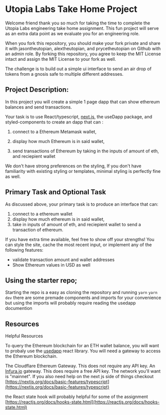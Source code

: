 # Utopia Labs Take Home Project

Welcome friend thank you so much for taking the time to complete the Utopia Labs engineering take home assignment. This fun project will serve as an extra data point as we evaluate you for an engineering role.

When you fork this repository, you should make your fork private and share it with jasontheutopian, alextheutopian, and prycetheutopian on Github with an admin role. By forking this repository, you agree to keep the MIT License intact and assign the MIT License to your fork as well.

The challenge is to build out a simple ui interface to send an air drop of tokens from a gnosis safe to multiple different addresses.

## Project Description:

In this project you will create a simple 1 page dapp that can show ethereum balances and send transactions. 

Your task is to use React/typescript, [next.js](https://nextjs.org/docs/basic-features/typescript), the useDapp package, and styled-components to create an dapp that can :

1. connect to a Ethereum Metamask wallet,

2. display how much Ethereum is in said wallet, 

3. send transactions of Ethereum by taking in the inputs of amount of eth, and reciepient wallet 

We don't have strong preferences on the styling, If you don't have familiarity with existing styling or templates, minimal styling is perfectly fine as well.

## Primary Task and Optional Task

As discussed above, your primary task is to produce an interface that can:

1. connect to a ethereum wallet
2. display how much ethereum is in said wallet,
3. take in inputs of amount of eth, and reciepient wallet to send a transaction of ethereum.

If you have extra time available, feel free to show off your strengths! You can style the site, cache the most recent input, or implement any of the following features:

- validate transaction amount and wallet addresses
- Show Ethereum values in USD as well

## Using the starter repo;

Starting the repo is a easy as cloning the repository and running 
`yarn`
`yarn dev`
there are some premade components and imports for your convenience but using the imports will probably require reading the usedapp documention

## Resources

Helpful Resources

To query the Ethereum blockchain for an ETH wallet balance, you will want to probaly use the [usedapp](https://usedapp.readthedocs.io/en/latest/getting-started.html#ether-balance) react library. You will need a gateway to access the Ethereum blockchain.

The Cloudflare Ethereum Gateway. This does not require any API key.
An [Infura.io](http://infura.io/) gateway. This does require a free API key. The network you'll want is "mainnet".
If you also need help on the next js side of things checkout [https://nextjs.org/docs/basic-features/typescript](https://nextjs.org/docs/basic-features/typescript)

the React state hook will probably helpful for some of the assignment [https://reactjs.org/docs/hooks-state.html](https://reactjs.org/docs/hooks-state.html)
